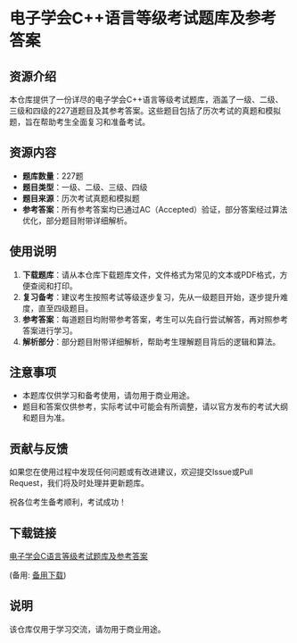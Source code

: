 # 电子学会C++语言等级考试题库及参考答案

## 资源介绍

本仓库提供了一份详尽的电子学会C++语言等级考试题库，涵盖了一级、二级、三级和四级的227道题目及其参考答案。这些题目包括了历次考试的真题和模拟题，旨在帮助考生全面复习和准备考试。

## 资源内容

- **题库数量**：227题
- **题目类型**：一级、二级、三级、四级
- **题目来源**：历次考试真题和模拟题
- **参考答案**：所有参考答案均已通过AC（Accepted）验证，部分答案经过算法优化，部分题目附带详细解析。

## 使用说明

1. **下载题库**：请从本仓库下载题库文件，文件格式为常见的文本或PDF格式，方便查阅和打印。
2. **复习备考**：建议考生按照考试等级逐步复习，先从一级题目开始，逐步提升难度，直至四级题目。
3. **参考答案**：每道题目均附带参考答案，考生可以先自行尝试解答，再对照参考答案进行学习。
4. **解析部分**：部分题目附带详细解析，帮助考生理解题目背后的逻辑和算法。

## 注意事项

- 本题库仅供学习和备考使用，请勿用于商业用途。
- 题目和答案仅供参考，实际考试中可能会有所调整，请以官方发布的考试大纲和题目为准。

## 贡献与反馈

如果您在使用过程中发现任何问题或有改进建议，欢迎提交Issue或Pull Request，我们将及时处理并更新题库。

祝各位考生备考顺利，考试成功！

## 下载链接
[电子学会C语言等级考试题库及参考答案](https://pan.quark.cn/s/71a1dfec1cff) 

(备用: [备用下载](https://pan.baidu.com/s/1vSP0V8zinfudyMarCr4qag?pwd=1234))

## 说明

该仓库仅用于学习交流，请勿用于商业用途。
